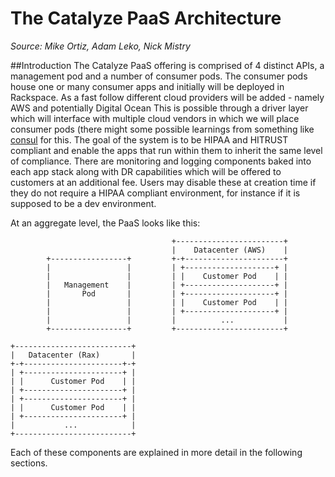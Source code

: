 # The Catalyze PaaS Architecture

*Source: Mike Ortiz, Adam Leko, Nick Mistry*


##Introduction
The Catalyze PaaS offering is comprised of 4 distinct APIs, a management pod and a number of consumer pods. The consumer pods house one or many consumer apps and initially will be deployed in Rackspace. As a fast follow different cloud providers will be added - namely AWS and potentially Digital Ocean  This is possible through a driver layer which will interface with multiple cloud vendors in which we will place consumer pods (there might some possible learnings from something like [consul](http://consul.io) for this. The goal of the system is to be HIPAA and HITRUST compliant and enable the apps that run within them to inherit the same level of compliance. There are monitoring and logging components baked into each app stack along with DR capabilities which will be offered to customers at an additional fee. Users may disable these at creation time if they do not require a HIPAA compliant environment, for instance if it is supposed to be a dev environment.

At an aggregate level, the PaaS looks like this:

                                        +------------------------+
                                        |    Datacenter (AWS)    |
            +-----------------+         +-+----------------------+
            |                 |         | +--------------------+ |
            |                 |         | |    Customer Pod    | |
            |   Management    |         | +--------------------+ |
            |       Pod       |         | +--------------------+ |
            |                 |         | |    Customer Pod    | |
            |                 |         | +--------------------+ |
            |                 |         |          ...           |
            +-----------------+         +------------------------+

    +--------------------------+
    |   Datacenter (Rax)       |
    +-+----------------------+-+
    | +----------------------+ |
    | |      Customer Pod    | |
    | +----------------------+ |
    | +----------------------+ |
    | |      Customer Pod    | |
    | +----------------------+ |
    |           ...            |
    +--------------------------+


Each of these components are explained in more detail in the following sections.
